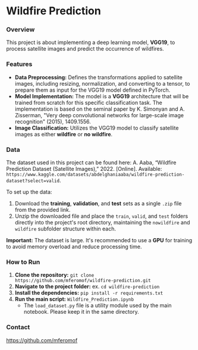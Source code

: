 # Wildfire Prediction

### Overview
This project is about implementing a deep learning model, **VGG19**, to process satellite images and predict the occurrence of wildfires.

### Features
* **Data Preprocessing:** Defines the transformations applied to satellite images, including resizing, normalization, and converting to a tensor, to prepare them as input for the VGG19 model defined in PyTorch.
* **Model Implementation:** The model is a **VGG19** architecture that will be trained from scratch for this specific classification task. The implementation is based on the seminal paper by K. Simonyan and A. Zisserman, "Very deep convolutional networks for large-scale image recognition" (2015), 1409.1556.
* **Image Classification:** Utilizes the VGG19 model to classify satellite images as either **wildfire** or **no wildfire**.

### Data
The dataset used in this project can be found here: A. Aaba, “Wildfire Prediction Dataset (Satellite Images),” 2022. [Online]. Available: `https://www.kaggle.com/datasets/abdelghaniaaba/wildfire-prediction-dataset?select=valid`.

To set up the data:
1.  Download the **training**, **validation**, and **test** sets as a single `.zip` file from the provided link.
2.  Unzip the downloaded file and place the `train`, `valid`, and `test` folders directly into the project's root directory, maintaining the `nowildfire` and `wildfire` subfolder structure within each.

**Important:** The dataset is large. It's recommended to use a **GPU** for training to avoid memory overload and reduce processing time.

### How to Run
1.  **Clone the repository:** `git clone https://github.com/mferomof/wildfire-prediction.git`
2.  **Navigate to the project folder:** ex. `cd wildfire-prediction`
3.  **Install the dependencies:** `pip install -r requirements.txt`
4.  **Run the main script:** `Wildfire_Prediction.ipynb`
    * The `load_dataset.py` file is a utility module used by the main notebook. Please keep it in the same directory.

### Contact
https://github.com/mferomof
